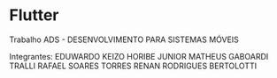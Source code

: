 # Flutter
Trabalho ADS - DESENVOLVIMENTO PARA SISTEMAS MÓVEIS

Integrantes:
EDUWARDO KEIZO HORIBE JUNIOR
MATHEUS GABOARDI TRALLI
RAFAEL SOARES TORRES
RENAN RODRIGUES BERTOLOTTI
